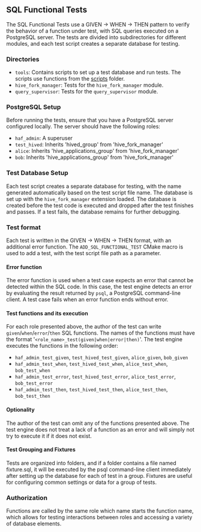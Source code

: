 ## SQL Functional Tests

The SQL Functional Tests use a GIVEN -> WHEN -> THEN pattern to verify the behavior
of a function under test, with SQL queries executed on a PostgreSQL server.
The tests are divided into subdirectories for different modules, and each test script creates a separate database for testing.

### Directories
- `tools`: Contains scripts to set up a test database and run tests. The scripts use functions from the [scripts](..%2F..%2F..%2Fscripts) folder.
- `hive_fork_manager`: Tests for the `hive_fork_manager` module.
- `query_supervisor`: Tests for the `query_supervisor` module.

### PostgreSQL Setup
Before running the tests, ensure that you have a PostgreSQL server configured locally.
The server should have the following roles:

- `haf_admin`: A superuser
- `test_hived`: Inherits 'hived_group' from 'hive_fork_manager' 
- `alice`: Inherits 'hive_applications_group' from 'hive_fork_manager' 
- `bob`: Inherits 'hive_applications_group' from 'hive_fork_manager' 

### Test Database Setup
Each test script creates a separate database for testing, with the name generated automatically
based on the test script file name. The database is set up with the `hive_fork_manager` extension loaded.
The database is created before the test code is executed and dropped after the test finishes and passes.
If a test fails, the database remains for further debugging.

### Test format
Each test is written in the GIVEN -> WHEN -> THEN format, with an additional error function.
The `ADD_SQL_FUNCTIONAL_TEST` CMake macro is used to add a test, with the test script file path as a parameter.

#### Error function
The error function is used when a test case expects an error that cannot be detected within the SQL code.
In this case, the test engine detects an error by evaluating the result returned by `psql`,
a PostgreSQL command-line client. A test case fails when an error function ends without error.

#### Test functions and its execution
For each role presented above, the author of the test can write `given`/`when`/`error`/`then` SQL functions.
The names of the functions must have the format '`<role_name>_test(given|when|error|then)`'.
The test engine executes the functions in the following order:
- `haf_admin_test_given`, `test_hived_test_given`, `alice_given`, `bob_given`
- `haf_admin_test_when`, `test_hived_test_when`, `alice_test_when`, `bob_test_when`
- `haf_admin_test_error`, `test_hived_test_error`, `alice_test_error`, `bob_test_error`
- `haf_admin_test_then`, `test_hived_test_then`, `alice_test_then`, `bob_test_then`

#### Optionality
The author of the test can omit any of the functions presented above.
The test engine does not treat a lack of a function as an error and will simply not try to execute it if it does not exist.

#### Test Grouping and Fixtures
Tests are organized into folders, and if a folder contains a file named fixture.sql,
it will be executed by the psql command-line client immediately after setting up the database for each of test in a group.
Fixtures are useful for configuring common settings or data for a group of tests.

### Authorization
Functions are called by the same role which name starts the function name, 
which allows for testing interactions between roles and accessing a variety of database elements.


